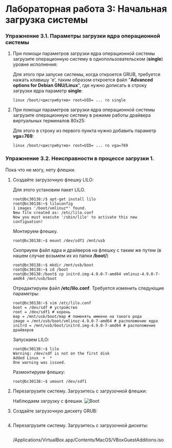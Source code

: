 # Лабораторная работа 3: Начальная загрузка системы

### Упражнение 3.1. Параметры загрузки ядра операционной системы

1. При помощи параметров загрузки ядра операционной системы загрузите операционную систему в однопользовательском (**single**) уровне исполнения:
   
    Для этого при запуске системы, когда откроется GRUB, требуется нажать клавишу 'e', таким образом откроется файл "**Advanced options for Debian GNU/Linux**", где нужно дописать в строку загрузки ядра параметр **single**:
   
    ```console
    linux /boot/<дистрибутив> root=UID= ... ro single
    ```  

2. При помощи параметров загрузки ядра операционной системы загрузите операционную систему в режиме работы драйвера виртуальных терминалов 80x25:
    
    Для этого в строку из первого пункта нужно добавить параметр **vga=769**:

    ```console
    linux /boot/<дистрибутив> root=UID= ... ro vga=769
    ``` 

### Упражнение 3.2. Неисправности в процессе загрузки 1. 

Пока что не могу, нету флешки.

1. Создайте загрузочную флешку LILO:

    Для этого установим пакет LILO.
    ```console
    root@bc30138:/$ apt-get install lilo 
    root@bc30138:~$ liloconfig
    1 images '/boot/vmlinuz*' found.
    New file created as: /etc/lilo.conf 
    Now you must execute '/sbin/lilo' to activate this new configuation!
    ```

    Монтируем флешку. 

    ```console
    root@bc30138:~$ mount /dev/sdf1 /mnt/usb
    ```

    Скоприуем файл ядра и драйверов на флешку с таким же путем (в нашем случае возьмем их из папки **/boot/**)

    ```console
    root@bc30138:~$ mkdir /mnt/usb/boot
    root@bc30138:~$ cd /boot
    root@bc30138:/boot$ cp initrd.img-4.9.0-7-amd64 vmlinuz-4.9.0-7-amd64 /mnt/usb/boot
    ```

    Отредактируем файл **/etc/lilo.conf**. Требуется изменить следующие параметры: 
    ```console
    root@bc30138:~$ vim /etc/lilo.conf
    boot = /dev/sdf # устройство
    root = /dev/sdf1 # корень
    map = /mnt/usb/boot/map # поменять именно на такого рода
    image = /mnt/usb/boot/vmlinuz-4.9.0-7-amd64 # расположение ядра
    initrd = /mnt/usb/boot/initrd.img-4.9.0-7-amd64 # расположение драйверов
    ```

    Запускаем LILO:
    ```console
    root@bc30138:~$ lilo
    Warning: /dev/sdf is not on the first disk
    Added Linux  +  *
    One warning was issued.
    ```

    Размонтируем флешку: 

    ```console
    root@bc30138:~$ umount /dev/sdf1
    ```

1. Перезагрузите систему. Загрузитесь с загрузочной флешки:
    
    Наблюдаем загрузку с флешки.
   ![Boot](https://raw.githubusercontent.com/BC30138/Studying/master/ADMIN/Labs/Screens/boot.png)

   
2. Создайте загрузочную дискету GRUB:
   ```console
   ```
3. Перезагрузите систему. Загрузитесь с загрузочной дискеты:
   ```console
   ```

   /Applications/VirtualBox.app/Contents/MacOS/VBoxGuestAdditions.iso